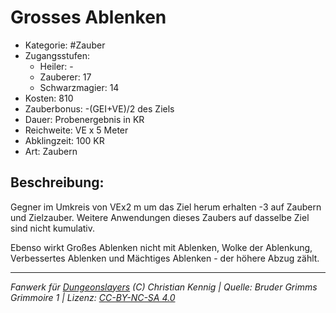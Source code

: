 # Grosses Ablenken

- Kategorie: #Zauber
- Zugangsstufen:
  - Heiler: -
  - Zauberer: 17
  - Schwarzmagier: 14
- Kosten: 810
- Zauberbonus: -(GEI+VE)/2 des Ziels
- Dauer: Probenergebnis in KR
- Reichweite: VE x 5 Meter
- Abklingzeit: 100 KR
- Art: Zaubern

## Beschreibung:

Gegner im Umkreis von VEx2 m um das Ziel herum erhalten -3 auf Zaubern und Zielzauber. Weitere Anwendungen dieses Zaubers auf dasselbe Ziel sind nicht kumulativ.

Ebenso wirkt Großes Ablenken nicht mit Ablenken, Wolke der Ablenkung, Verbessertes Ablenken und Mächtiges Ablenken - der höhere Abzug zählt.

---

_Fanwerk für [Dungeonslayers](https://www.dungeonslayers.net/) (C) Christian Kennig | Quelle: Bruder Grimms Grimmoire 1 | Lizenz: [CC-BY-NC-SA 4.0](https://creativecommons.org/licenses/by-nc-sa/4.0/deed.de)_
